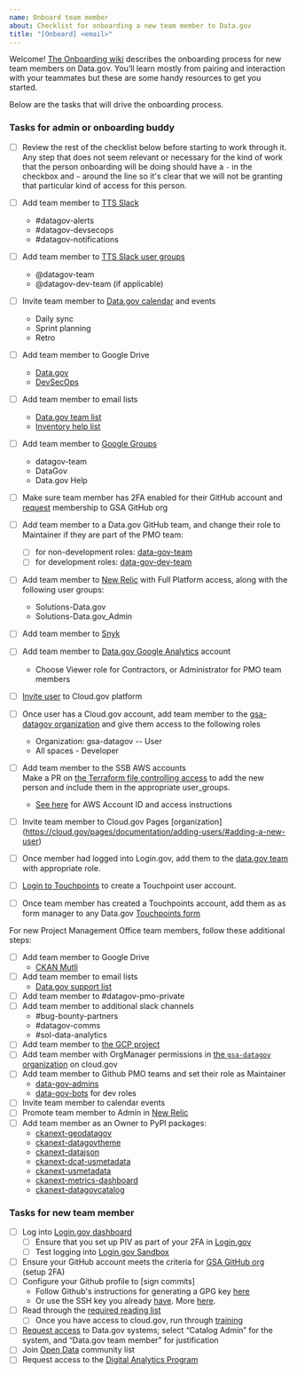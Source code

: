 ```yaml
---
name: Onboard team member
about: Checklist for onboarding a new team member to Data.gov
title: "[Onboard] <email>"
---
```

Welcome! [The Onboarding wiki](https://github.com/gsa/data.gov/wiki/Onboarding-Offboarding) describes the onboarding process for new team members on Data.gov. You’ll learn mostly from pairing and interaction with your teammates but these are some handy resources to get you started.

Below are the tasks that will drive the onboarding process.

### Tasks for admin or onboarding buddy

- [ ] Review the rest of the checklist below before starting to work through it. Any step that does not seem relevant or necessary for the kind of work that the person onboarding will be doing should have a `-` in the checkbox and `~` around the line so it's clear that we will not be granting that particular kind of access for this person.
- [ ] Add team member to [TTS Slack](https://handbook.18f.gov/slack/#tts-staff)
  - #datagov-alerts
  - #datagov-devsecops
  - #datagov-notifications
- [ ] Add team member to [TTS Slack user groups](https://slack.com/help/articles/212906697-Create-a-user-group#edit-a-user-group)
  - @datagov-team
  - @datagov-dev-team (if applicable)
- [ ] Invite team member to [Data.gov calendar](https://calendar.google.com/calendar/r/settings/calendar/Z3NhLmdvdl9zcjZ0NG52YjRhOTNjNnNzdHRxYXAzbjZtMEBncm91cC5jYWxlbmRhci5nb29nbGUuY29t) and events
  - Daily sync
  - Sprint planning
  - Retro
- [ ] Add team member to Google Drive
  - [Data.gov](https://drive.google.com/drive/folders/0AMRwhrSyJ5R4Uk9PVA)
  - [DevSecOps](https://drive.google.com/drive/folders/1Ac1dUmzTLTsDv8A8TSyLzrXo1a7hm4NF)
- [ ] Add team member to email lists
  - [Data.gov team list](https://groups.google.com/a/gsa.gov/forum/#!forum/datagovhelp)
  - [Inventory help list](https://groups.google.com/a/gsa.gov/forum/#!forum/inventory-help)
- [ ] Add team member to [Google Groups](https://groups.google.com/my-groups)
  - datagov-team
  - DataGov
  - Data.gov Help
- [ ] Make sure team member has 2FA enabled for their GitHub account and [request](https://github.com/GSA/GitHub-Administration/blob/master/README.md#requesting-access-to-the-gsa-organization) membership to GSA GitHub org
- [ ] Add team member to a Data.gov GitHub team, and change their role to Maintainer if they are part of the PMO team:
  - [ ] for non-development roles: [data-gov-team](https://github.com/orgs/GSA/teams/data-gov-team)
  - [ ] for development roles: [data-gov-dev-team](https://github.com/orgs/GSA/teams/data-gov-dev-team)
- [ ] Add team member to [New Relic](https://account.newrelic.com/accounts/1601367/users) with Full Platform access, along with the following user groups:
  - Solutions-Data.gov
  - Solutions-Data.gov_Admin
- [ ] Add team member to [Snyk](https://app.snyk.io/org/data.gov/manage/members)
- [ ] Add team member to [Data.gov Google Analytics](https://analytics.google.com/analytics/web/#/a42145528p381392243/admin/suiteusermanagement/account) account
  - Choose Viewer role for Contractors, or Administrator for PMO team members
- [ ] [Invite user](https://account.fr.cloud.gov/invite) to Cloud.gov platform
- [ ] Once user has a Cloud.gov account, add team member to the [gsa-datagov organization](https://dashboard.fr.cloud.gov/cloud-foundry/2oBn9LBurIXUNpfmtZCQTCHnxUM/organizations/90047c5d-337f-4802-bd48-2149a4265040/users/manage?setByUsername=true) and give them access to the following roles
  - Organization: gsa-datagov -- User
  - All spaces - Developer
- [ ] Add team member to the SSB AWS accounts \
      Make a PR on [the Terraform file controlling access](https://github.com/18F/aws-admin/blob/main/terraform/datagov-iam.tf) to add the new person and include them in the appropriate user_groups.
      
  - [See here](https://docs.google.com/document/d/1mwASz1SDiGcpbeSTTILrliDsUKzg1mjy2u11JmvFW2k/edit?usp=drive_link) for AWS Account ID and access instructions
- [ ] Invite team member to Cloud.gov Pages [organization] (https://cloud.gov/pages/documentation/adding-users/#adding-a-new-user)
- [ ] Once member had logged into Login.gov, add them to the [data.gov team](https://dashboard.int.identitysandbox.gov/teams/174) with appropriate role.
- [ ] [Login to Touchpoints](https://touchpoints.digital.gov/) to create a Touchpoint user account.
- [ ] Once team member has created a Touchpoints account, add them as as form manager to any Data.gov [Touchpoints form](https://touchpoints.app.cloud.gov/)

For new Project Management Office team members, follow these additional steps:

- [ ] Add team member to Google Drive
  - [CKAN Mutli](https://drive.google.com/drive/folders/0ALb0g1S27SJPUk9PVA)
- [ ] Add team member to email lists
  - [Data.gov support list](https://groups.google.com/a/gsa.gov/forum/#!forum/datagov)
- [ ] Add team member to #datagov-pmo-private
- [ ] Add team member to additional slack channels
  - #bug-bounty-partners
  - #datagov-comms
  - #sol-data-analytics
- [ ] Add team member to [the GCP project](https://console.cloud.google.com/iam-admin/iam?project=tts-datagov)
- [ ] Add team member with OrgManager permissions in [the `gsa-datagov` organization](https://dashboard.fr.cloud.gov/cloud-foundry/2oBn9LBurIXUNpfmtZCQTCHnxUM/organizations/90047c5d-337f-4802-bd48-2149a4265040/users) on cloud.gov
- [ ] Add team member to Github PMO teams and set their role as Maintainer
  - [data-gov-admins](https://github.com/orgs/GSA/teams/data-gov-admin/members) 
  - [data-gov-bots](https://github.com/orgs/GSA/teams/data-gov-bots/members) for dev roles
- [ ] Invite team member to calendar events
- [ ] Promote team member to Admin in [New Relic](https://account.newrelic.com/accounts/1601367/users)
- [ ] Add team member as an Owner to PyPI packages:
  - [ckanext-geodatagov](https://pypi.org/project/ckanext-geodatagov)
  - [ckanext-datagovtheme](https://pypi.org/project/ckanext-datagovtheme)
  - [ckanext-datajson](https://pypi.org/project/ckanext-datajson)
  - [ckanext-dcat-usmetadata](https://pypi.org/project/ckanext-dcat-usmetadata)
  - [ckanext-usmetadata](https://pypi.org/project/ckanext-usmetadata)
  - [ckanext-metrics-dashboard](https://pypi.org/project/ckanext-metrics-dashboard)
  - [ckanext-datagovcatalog](https://pypi.org/project/ckanext-datagovcatalog)

### Tasks for new team member

- [ ] Log into [Login.gov dashboard](https://login.gov/)
  - [ ] Ensure that you set up PIV as part of your 2FA in [Login.gov](https://login.gov/)
  - [ ] Test logging into [Login.gov Sandbox](https://dashboard.int.identitysandbox.gov/)
- [ ] Ensure your GitHub account meets the criteria for [GSA GitHub org](https://github.com/GSA/GitHub-Administration/blob/master/README.md) (setup 2FA)
- [ ] Configure your Github profile to [sign commits]
  - Follow Github's instructions for generating a GPG key [here](https://docs.github.com/en/authentication/managing-commit-signature-verification/generating-a-new-gpg-key)
  - Or use the SSH key you already [have](https://calebhearth.com/sign-git-with-ssh). More [here]((https://github.com/GSA/data.gov/issues/4768#issuecomment-2471611946)).
- [ ] Read through the [required reading list](https://github.com/gsa/data.gov/wiki/Onboarding-Offboarding#required-reading-list)
  - [ ] Once you have access to cloud.gov, run through [training](https://github.com/gsa/data.gov/wiki/cloud.gov#onboarding-training)
- [ ] [Request access](https://docs.google.com/forms/d/e/1FAIpQLSetStmwqrbMWDz_WIlh1trjhP0PFCjKXHzshsJveYmtIvlG2Q/viewform) to Data.gov systems; select “Catalog Admin” for the system, and “Data.gov team member” for justification
- [ ] Join [Open Data](https://digital.gov/communities/open-data/) community list
- [ ] Request access to the [Digital Analytics Program](https://digital.gov/guides/dap/gaining-access-to-dap-data/)
